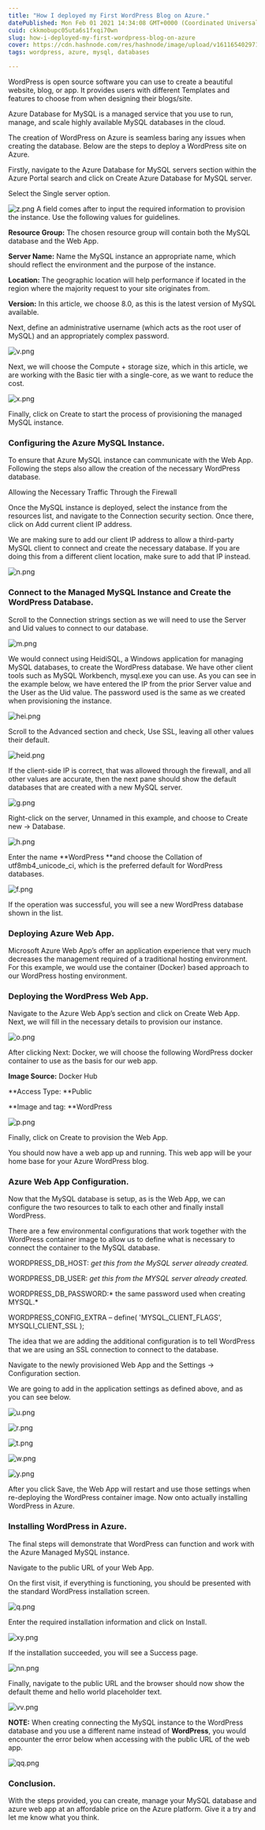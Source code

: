 ```yaml
---
title: "How I deployed my First WordPress Blog on Azure."
datePublished: Mon Feb 01 2021 14:34:08 GMT+0000 (Coordinated Universal Time)
cuid: ckkmobupc05uta6s1fxqi70wn
slug: how-i-deployed-my-first-wordpress-blog-on-azure
cover: https://cdn.hashnode.com/res/hashnode/image/upload/v1611654029714/b5JFJxLfb.png
tags: wordpress, azure, mysql, databases

---
```


WordPress is open source software you can use to create a beautiful website, blog, or app. It provides users with different Templates and features to choose from when designing their blogs/site.

Azure Database for MySQL is a managed service that you use to run, manage, and scale highly available MySQL databases in the cloud. 

The creation of WordPress on Azure is seamless baring any issues when creating the database. Below are the steps to deploy a WordPress site on Azure.

Firstly, navigate to the Azure Database for MySQL servers section within the Azure Portal search and click on Create Azure Database for MySQL server.

Select the Single server option.

![z.png](https://cdn.hashnode.com/res/hashnode/image/upload/v1611657912528/iBtGtGZZk.png)
A field comes after to input the required information to provision the instance. Use the following values for guidelines.

**Resource Group:** The chosen resource group will contain both the MySQL database and the Web App.

**Server Name:** Name the MySQL instance an appropriate name, which should reflect the environment and the purpose of the instance.

**Location:** The geographic location will help performance if located in the region where the majority request to your site originates from.

**Version:** In this article, we choose 8.0, as this is the latest version of MySQL available.

Next, define an administrative username (which acts as the root user of MySQL) and an appropriately complex password.

![v.png](https://cdn.hashnode.com/res/hashnode/image/upload/v1611658014780/2JJ0WapBE.png)

Next, we will choose the Compute + storage size, which in this article, we are working with the Basic tier with a single-core, as we want to reduce the cost.

![x.png](https://cdn.hashnode.com/res/hashnode/image/upload/v1611657960751/lNH9GvdxO.png)

Finally, click on Create to start the process of provisioning the managed MySQL instance.

### Configuring the Azure MySQL Instance.

To ensure that Azure MySQL instance can communicate with the Web App. Following the steps also allow the creation of the necessary WordPress database.

Allowing the Necessary Traffic Through the Firewall

Once the MySQL instance is deployed, select the instance from the resources list, and navigate to the Connection security section. Once there, click on Add current client IP address.

We are making sure to add our client IP address to allow a third-party MySQL client to connect and create the necessary database. If you are doing this from a different client location, make sure to add that IP instead.

![n.png](https://cdn.hashnode.com/res/hashnode/image/upload/v1611907070688/PYZchvI_n.png)

### Connect to the Managed MySQL Instance and Create the WordPress Database.

Scroll to the Connection strings section as we will need to use the Server and Uid values to connect to our database.

![m.png](https://cdn.hashnode.com/res/hashnode/image/upload/v1611907218952/lrBOfzDh8.png)

We would connect using HeidiSQL, a Windows application for managing MySQL databases, to create the WordPress database. We have other client tools such as  MySQL Workbench, mysql.exe you can use. As you can see in the example below, we have entered the IP from the prior Server value and the User as the Uid value. The password used is the same as we created when provisioning the instance.

![hei.png](https://cdn.hashnode.com/res/hashnode/image/upload/v1611907760637/RBsmPvtMz.png)

Scroll to the Advanced section and check, Use SSL, leaving all other values their default.

![heid.png](https://cdn.hashnode.com/res/hashnode/image/upload/v1611907873916/5v6V7PFwR.png)

If the client-side IP is correct, that was allowed through the firewall, and all other values are accurate, then the next pane should show the default databases that are created with a new MySQL server.

![g.png](https://cdn.hashnode.com/res/hashnode/image/upload/v1611909195374/oEIurrTzt.png)

Right-click on the server, Unnamed in this example, and choose to Create new → Database.

![h.png](https://cdn.hashnode.com/res/hashnode/image/upload/v1611909250114/dfyytSC_l.png)

Enter the name **WordPress **and choose the Collation of utf8mb4_unicode_ci, which is the preferred default for WordPress databases.

![f.png](https://cdn.hashnode.com/res/hashnode/image/upload/v1611909545472/PxJHvnyss.png)

If the operation was successful, you will see a new WordPress database shown in the list.

### Deploying Azure Web App.

Microsoft Azure Web App’s offer an application experience that very much decreases the management required of a traditional hosting environment. For this example, we would use the container (Docker) based approach to our WordPress hosting environment.

### Deploying the WordPress Web App.

Navigate to the Azure Web App’s section and click on Create Web App. Next, we will fill in the necessary details to provision our instance.

![o.png](https://cdn.hashnode.com/res/hashnode/image/upload/v1611658083273/18n2660wX.png)

After clicking Next: Docker, we will choose the following WordPress docker container to use as the basis for our web app.

**Image Source:** Docker Hub

**Access Type: **Public

**Image and tag: **WordPress

![p.png](https://cdn.hashnode.com/res/hashnode/image/upload/v1611909744104/UC0IkRWVa.png)

Finally, click on Create to provision the Web App.


You should now have a web app up and running. This web app will be your home base for your Azure WordPress blog.

### Azure Web App Configuration.

Now that the MySQL database is setup, as is the Web App, we can configure the two resources to talk to each other and finally install WordPress.

There are a few environmental configurations that work together with the WordPress container image to allow us to define what is necessary to connect the container to the MySQL database.

WORDPRESS_DB_HOST: *get this from the MySQL server already created.*

WORDPRESS_DB_USER: *get this from the MYSQL server already created.*

WORDPRESS_DB_PASSWORD:* the same password used when creating MYSQL.*

WORDPRESS_CONFIG_EXTRA – define( 'MYSQL_CLIENT_FLAGS', MYSQLI_CLIENT_SSL );

The idea that we are adding the additional configuration is to tell WordPress that we are using an SSL connection to connect to the database.

Navigate to the newly provisioned Web App and the Settings → Configuration section.

We are going to add in the application settings as defined above, and as you can see below.

![u.png](https://cdn.hashnode.com/res/hashnode/image/upload/v1611924022655/dqcqCOjre.png)

![r.png](https://cdn.hashnode.com/res/hashnode/image/upload/v1611923037123/y3K3MLgBS.png)

![t.png](https://cdn.hashnode.com/res/hashnode/image/upload/v1611923057056/aOrJLj5gq.png)

![w.png](https://cdn.hashnode.com/res/hashnode/image/upload/v1611923073168/Q1sBI6PG-.png)

![y.png](https://cdn.hashnode.com/res/hashnode/image/upload/v1611923083852/h7l6XsIIK.png)

After you click Save, the Web App will restart and use those settings when re-deploying the WordPress container image. Now onto actually installing WordPress in Azure.

### Installing WordPress in Azure.

The final steps will demonstrate that WordPress can function and work with the Azure Managed MySQL instance.

Navigate to the public URL of your Web App.

On the first visit, if everything is functioning, you should be presented with the standard WordPress installation screen.

![q.png](https://cdn.hashnode.com/res/hashnode/image/upload/v1611926803386/GbZ9CB4RL.png)

Enter the required installation information and click on Install.

![xy.png](https://cdn.hashnode.com/res/hashnode/image/upload/v1611927096864/zOrbJ0Dn-.png)

If the installation succeeded, you will see a Success page.

![nn.png](https://cdn.hashnode.com/res/hashnode/image/upload/v1611926885081/MeOYCFpa7.png)

Finally, navigate to the public URL and the browser should now show the default theme and hello world placeholder text.

![vv.png](https://cdn.hashnode.com/res/hashnode/image/upload/v1611926897458/tfDG3zPg8.png)

**NOTE:** When creating connecting the MySQL instance to the WordPress database and you use a different name instead of **WordPress**, you would encounter the error below when accessing with the public URL of the web app.

![qq.png](https://cdn.hashnode.com/res/hashnode/image/upload/v1611927444077/U617AOJCm.png)

### Conclusion.

With the steps provided, you can create, manage your MySQL database and azure web app at an affordable price on the Azure platform.
Give it a try and let me know what you think.
